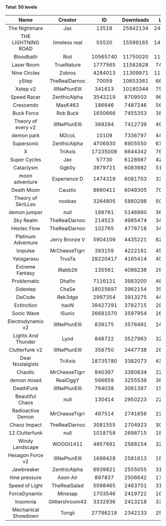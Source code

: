 #### Total: 50 levels

| Name | Creator | ID | Downloads | Likes |
|:---:|:---:|:---:|:---:|:---:|
| The Nightmare | Jax | 13519 | 25842134 | 2402028
| THE LIGHTNING ROAD | timeless real | 55520 | 15599165 | 1428668
| Bloodbath | Riot | 10565740 | 11750020 | 1101524
| Laser Room | TrueNature | 1777565 | 11582828 | 740933
| Nine Circles | Zobros | 4284013 | 11309971 | 1175953
| yStep | TheRealDarnoc | 70059 | 10653361 | 663839
| Xstep v2 | IIINePtunEIII | 341613 | 10180344 | 759397
| Speed Racer | ZenthicAlpha | 3543219 | 8709503 | 965360
| Crescendo | MasK463 | 186646 | 7487246 | 562912
| Buck Force | Rob Buck | 1650666 | 7455353 | 384718
| Theory of every v2 | IIINePtunEIII | 369294 | 7412739 | 495029
| demon park | M2coL | 10109 | 7336797 | 449257
| Supersonic | ZenthicAlpha | 4706930 | 6905550 | 678011
| X | TriAxis | 17235008 | 6644342 | 762157
| Super Cycles | Jax | 57730 | 6128987 | 422942
| Cataclysm | Ggb0y | 3979721 | 6083982 | 510092
| moon adventure | Experience D | 1474319 | 6081703 | 332027
| Death Moon  | Caustic | 8660411 | 6049305 | 707272
| Theory of SkriLLex | noobas | 3264805 | 5880298 | 501441
| demon jumper | null | 199761 | 5146960 | 365959
| Sky Realm | TheRealDarnoc | 214523 | 4985474 | 345405
| Hextec Flow | TheRealDarnoc | 102765 | 4776718 | 343215
| Platinum Adventure | Jerry Bronze V | 5904109 | 4435221 | 621557
| Impulse | MrCheeseTigrr | 393159 | 4222161 | 455038
| Yatagarasu  | TrusTa | 28220417 | 4165414 | 401354
| Extreme Fantasy | IRabb2tI | 135561 | 4086238 | 286369
| Problematic | Dhafin | 7116121 | 3983200 | 486229
| Sidestep | ChaSe | 18025697 | 3962154 | 359751
| DeCode | Rek3dge | 2997354 | 3913275 | 442383
| Extinction | haoN | 38427291 | 3782715 | 288414
| Sonic Wave | lSunix | 26681070 | 3597954 | 267579
| Electrodynamix v2 | IIINePtunEIII | 839175 | 3576491 | 247513
| Lights And Thunder | Lyod | 848722 | 3527963 | 320731
| Clutterfunk v2 | IIINePtunEIII | 358750 | 3447738 | 266203
| Dear Nostalgists | TriAxis | 18735780 | 3382073 | 437410
| Chaotic | MrCheeseTigrr | 840397 | 3380634 | 222658
| demon mixed | RealOggY | 566659 | 3255539 | 389695
| DeathFunk | IIINePtunEIII | 764038 | 3061387 | 159866
| Beautiful Chaos | null | 130414 | 2950223 | 223345
| Radioactive Demon | MrCheeseTigrr | 497514 | 2741656 | 223335
| Chaoz Impact | TheRealDarnoc | 3081555 | 2704923 | 307797
| 12 Clutterfunk | null | 1018758 | 2698715 | 185462
| Windy Landscape | WOOGI1411 | 4957691 | 2588154 | 322612
| Hexagon Force v2 | IIINePtunEIII | 1698428 | 2581613 | 180090
| Jawbreaker | ZenthicAlpha | 6939821 | 2555055 | 317139
| time pressure | Aeon Air | 897837 | 2506642 | 173169
| Speed of Light | TheRealSalad | 5098465 | 2463701 | 319493
| ForceDynamix | Minesap | 1703546 | 2419722 | 169155
| Insomnia | Glittershroom43 | 3332936 | 2413218 | 330451
| Mechanical Showdown | Tongii | 27786218 | 2342133 | 256152
